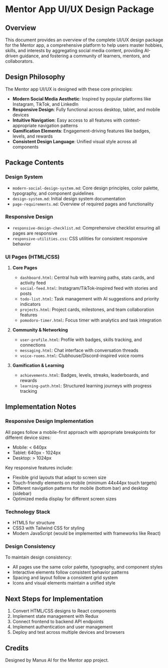 # Mentor App UI/UX Design Package

## Overview
This document provides an overview of the complete UI/UX design package for the Mentor app, a comprehensive platform to help users master hobbies, skills, and interests by aggregating social media content, providing AI-driven guidance, and fostering a community of learners, mentors, and collaborators.

## Design Philosophy
The Mentor app UI/UX is designed with these core principles:
- **Modern Social Media Aesthetic**: Inspired by popular platforms like Instagram, TikTok, and LinkedIn
- **Responsive Design**: Fully functional across desktop, tablet, and mobile devices
- **Intuitive Navigation**: Easy access to all features with context-appropriate navigation patterns
- **Gamification Elements**: Engagement-driving features like badges, levels, and rewards
- **Consistent Design Language**: Unified visual style across all components

## Package Contents

### Design System
- `modern-social-design-system.md`: Core design principles, color palette, typography, and component guidelines
- `design-system.md`: Initial design system documentation
- `page-requirements.md`: Overview of required pages and functionality

### Responsive Design
- `responsive-design-checklist.md`: Comprehensive checklist ensuring all pages are responsive
- `responsive-utilities.css`: CSS utilities for consistent responsive behavior

### UI Pages (HTML/CSS)
1. **Core Pages**
   - `dashboard.html`: Central hub with learning paths, stats cards, and activity feed
   - `social-feed.html`: Instagram/TikTok-inspired feed with stories and posts
   - `todo-list.html`: Task management with AI suggestions and priority indicators
   - `projects.html`: Project cards, milestones, and team collaboration features
   - `pomodoro-timer.html`: Focus timer with analytics and task integration

2. **Community & Networking**
   - `user-profile.html`: Profile with badges, skills tracking, and connections
   - `messaging.html`: Chat interface with conversation threads
   - `voice-rooms.html`: Clubhouse/Discord-inspired voice rooms

3. **Gamification & Learning**
   - `achievements.html`: Badges, levels, streaks, leaderboards, and rewards
   - `learning-path.html`: Structured learning journeys with progress tracking

## Implementation Notes

### Responsive Design Implementation
All pages follow a mobile-first approach with appropriate breakpoints for different device sizes:
- Mobile: < 640px
- Tablet: 640px - 1024px
- Desktop: > 1024px

Key responsive features include:
- Flexible grid layouts that adapt to screen size
- Touch-friendly elements on mobile (minimum 44x44px touch targets)
- Different navigation patterns for mobile (bottom bar) and desktop (sidebar)
- Optimized media display for different screen sizes

### Technology Stack
- HTML5 for structure
- CSS3 with Tailwind CSS for styling
- Modern JavaScript (would be implemented with frameworks like React)

### Design Consistency
To maintain design consistency:
- All pages use the same color palette, typography, and component styles
- Interactive elements follow consistent behavior patterns
- Spacing and layout follow a consistent grid system
- Icons and visual elements maintain a unified style

## Next Steps for Implementation
1. Convert HTML/CSS designs to React components
2. Implement state management with Redux
3. Connect frontend to backend API endpoints
4. Implement authentication and user management
5. Deploy and test across multiple devices and browsers

## Credits
Designed by Manus AI for the Mentor app project.
